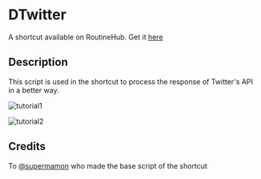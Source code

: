 # DTwitter
A shortcut available on RoutineHub. Get it [here](https://routinehub.co/shortcut/6166)

## Description
This script is used in the shortcut to process the response of Twitter's API in a better way.

![tutorial1](https://i.imgur.com/gDH62Ph.png "How to use DTwitter: Part 1")

![tutorial2](https://i.imgur.com/sM5S4yZ.png "How to use DTwitter: Part 2")

## Credits
To [@supermamon](https://routinehub.co/user/supermamon) who made the base script of the shortcut
